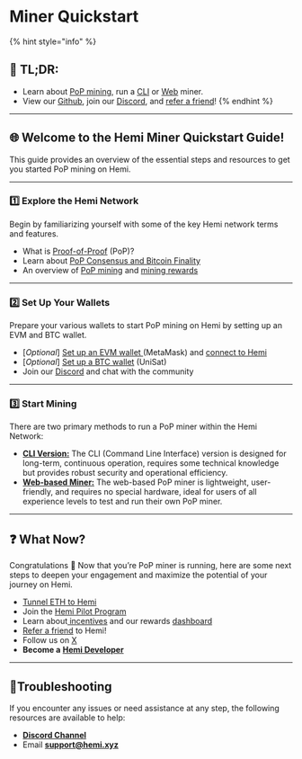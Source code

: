# Miner Quickstart

{% hint style="info" %}
## 📜 **TL;DR:**

* Learn about [PoP mining](../../foundational-topics/the-architecture/proof-of-proof/pop-mining.md), run a [CLI](../../how-to-tutorials/using-hemi/pop-mining/setup-part-1.md) or [Web](../../how-to-tutorials/using-hemi/pop-mining/web-based-pop-miner.md) miner.
* View our [Github](https://github.com/hemilabs), join our [Discord](https://discord.gg/hemixyz), and [refer a friend](https://points.absinthe.network/hemi/start)!
{% endhint %}

***

## 🌐 **Welcome to the Hemi Miner Quickstart Guide!**&#x20;

This guide provides an overview of the essential steps and resources to get you started PoP mining  on Hemi.

***

### 1️⃣ Explore the Hemi Network

Begin by familiarizing yourself with some of the key Hemi network terms and features.

* What is [Proof-of-Proof](../../foundational-topics/the-architecture/proof-of-proof/) (PoP)?
* Learn about [PoP Consensus and Bitcoin Finality](../../foundational-topics/the-architecture/proof-of-proof/pop-consensus-and-bitcoin-finality.md)
* An overview of [PoP mining](../../foundational-topics/the-architecture/proof-of-proof/pop-mining.md) and [mining rewards](../../foundational-topics/the-architecture/proof-of-proof/pop-mining.md)

***

### 2️⃣ Set Up Your Wallets

Prepare your various wallets to start PoP mining on Hemi by setting up an EVM and BTC wallet.&#x20;

* \[_Optional_] [Set up an EVM wallet ](../../how-to-tutorials/using-hemi/wallet-setup/metamask-wallet-setup.md)(MetaMask) and [connect to Hemi](../network-details.md)
* \[_Optional_] [Set up a BTC wallet](../../how-to-tutorials/using-hemi/wallet-setup/btc-wallet-setup/) (UniSat)
* Join our [Discord](https://discord.gg/hemixyz) and chat with the community

***

### 3️⃣ Start Mining

There are two primary methods to run a PoP miner within the Hemi Network:

* [**CLI Version:**](https://docs.hemi.xyz/how-to-tutorials/pop-mining/setup-part-1) The CLI (Command Line Interface) version is designed for long-term, continuous operation, requires some technical knowledge but provides robust security and operational efficiency.&#x20;
* [**Web-based Miner:**](../../how-to-tutorials/using-hemi/pop-mining/web-based-pop-miner.md) The web-based PoP miner is lightweight, user-friendly, and requires no special hardware, ideal for users of all experience levels to test and run their own PoP miner.

***

## ❓ What Now?

Congratulations 🎉 Now that you’re PoP miner is running, here are some next steps to deepen your engagement and maximize the potential of your journey on Hemi.

* [Tunnel ETH to Hemi](../../how-to-tutorials/using-hemi/tunneling/tunnel-eth-to-hemi.md)
* Join the [Hemi Pilot Program](../../incentives/hemi-pilot-program.md)
* Learn about[ incentives](../../incentives/incentives.md) and our rewards [dashboard](https://points.absinthe.network/hemi/start)
* [Refer a friend](https://points.absinthe.network/hemi/start) to Hemi!
* Follow us on [X](https://x.com/hemi\_xyz)
* **Become a** [**Hemi Developer**](developers.md)

***

## 📐Troubleshooting

If you encounter any issues or need assistance at any step, the following resources are available to help:

* [**Discord Channel**](https://discord.com/channels/1202677849887080508/1217860733820469298)
* Email [**support@hemi.xyz**](mailto:support@hemi.xyz)
